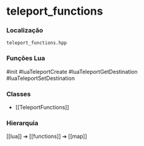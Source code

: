 # teleport_functions

### Localização
`teleport_functions.hpp`

### Funções Lua
#init
#luaTeleportCreate
#luaTeleportGetDestination
#luaTeleportSetDestination

### Classes
- [[TeleportFunctions]]

### Hierarquia
[[lua]] ➔ [[functions]] ➔ [[map]]
